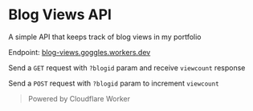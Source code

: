 # Blog Views API

A simple API that keeps track of blog views in my portfolio

Endpoint: [blog-views.goggles.workers.dev](https://blog-views.goggles.workers.dev)

Send a ```GET``` request with ```?blogid``` param and receive ```viewcount``` response

Send a ```POST``` request with ```?blogid``` param to increment ```viewcount```

> Powered by Cloudflare Worker
